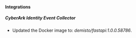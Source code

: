 #### Integrations
##### CyberArk Identity Event Collector
- Updated the Docker image to: *demisto/fastapi:1.0.0.58786*.
